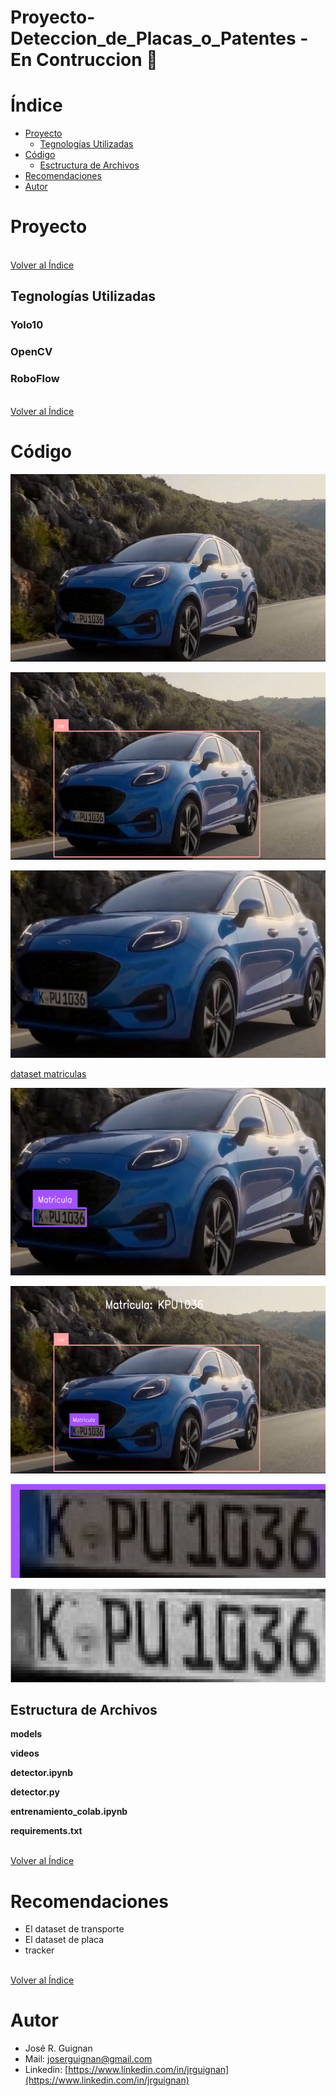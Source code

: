 # Proyecto-Deteccion_de_Placas_o_Patentes - En Contruccion 🚧

# Índice

* [Proyecto](#Proyecto)
  * [Tegnologías Utilizadas](#Tegnologías-Utilizadas)
* [Código](#Código)
  * [Esctructura de Archivos](#Esctructura-de-Archivos)
* [Recomendaciones](#Recomendaciones)
* [Autor](#Autor)

# Proyecto



<br>[Volver al Índice](#Índice)

## Tegnologías Utilizadas

### Yolo10

### OpenCV

### RoboFlow



<br>[Volver al Índice](#Índice)

# Código

<p align="center">
<img src="images/auto.jpg"  height=300>
</p>

<p align="center">
<img src="images/det_auto.png"  height=300>
</p>

<p align="center">
<img src="images/rec_auto.png"  height=300>
</p>


[dataset matriculas](https://universe.roboflow.com/put-poznan-6aps1/car_detect-chuwy)

<p align="center">
<img src="images/det_matricula.png"  height=300>
</p>

<p align="center">
<img src="images/det_doble.png"  height=300>
</p>

<p align="center">
<img src="images/matricula.png"  height=150>
</p>

<p align="center">
<img src="images/matricula_gris.png"  height=150>
</p>




## Estructura de Archivos

**models** <br>

**videos** <br>

**detector.ipynb** <br>

**detector.py** <br>

**entrenamiento_colab.ipynb** <br>

**requirements.txt** <br>



<br>[Volver al Índice](#Índice)

# Recomendaciones

- El dataset de transporte
- El dataset de placa
- tracker



<br>[Volver al Índice](#Índice)

# Autor

- José R. Guignan
- Mail: joserguignan@gmail.com
- Linkedin: [https://www.linkedin.com/in/jrguignan](https://www.linkedin.com/in/jrguignan)
